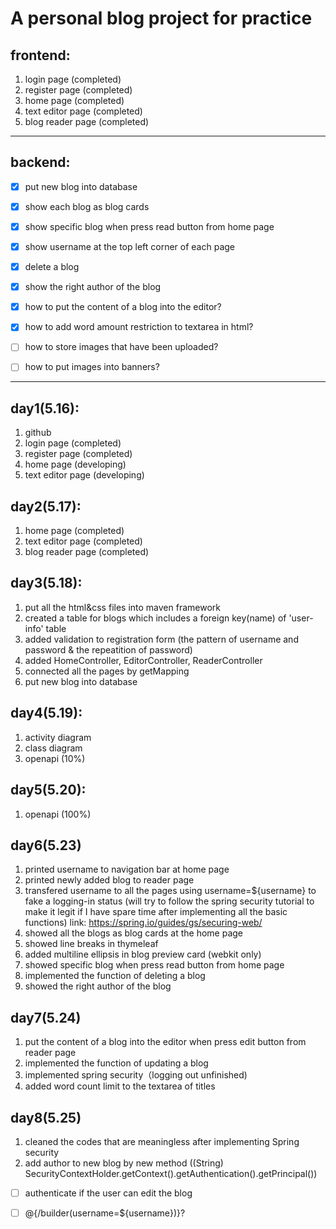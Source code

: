 # A personal blog project for practice
## frontend:
1. login page (completed)
2. register page (completed)
3. home page (completed)
4. text editor page (completed)
5. blog reader page (completed)

---

## backend:
- [x] put new blog into database
- [x] show each blog as blog cards
- [x] show specific blog when press read button from home page
- [x] show username at the top left corner of each page
- [x] delete a blog
- [x] show the right author of the blog
- [x] how to put the content of a blog into the editor?
- [x] how to add word amount restriction to textarea in html?
- [ ] how to store images that have been uploaded?
- [ ] how to put images into banners?


---

## day1(5.16):
1. github
2. login page (completed)
3. register page (completed)
4. home page (developing)
5. text editor page (developing)

## day2(5.17):
1. home page (completed)
2. text editor page (completed)
3. blog reader page (completed)

## day3(5.18):
1. put all the html&css files into maven framework
2. created a table for blogs which includes a foreign key(name) of 'user-info' table
3. added validation to registration form (the pattern of username and password & the repeatition of password)
4. added HomeController, EditorController, ReaderController
5. connected all the pages by getMapping 
6. put new blog into database

## day4(5.19):
1. activity diagram 
2. class diagram
3. openapi (10%)

## day5(5.20):
1. openapi (100%)

## day6(5.23)
1. printed username to navigation bar at home page
2. printed newly added blog to reader page
3. transfered username to all the pages using username=${username} to fake a logging-in status
   (will try to follow the spring security tutorial to make it legit if I have spare time after implementing all the basic functions)
   link: https://spring.io/guides/gs/securing-web/ 
4. showed all the blogs as blog cards at the home page
5. showed line breaks in thymeleaf
6. added multiline ellipsis in blog preview card (webkit only)
7. showed specific blog when press read button from home page
8. implemented the function of deleting a blog
9. showed the right author of the blog

## day7(5.24)
1. put the content of a blog into the editor when press edit button from reader page
2. implemented the function of updating a blog
3. implemented spring security（logging out unfinished)
4. added word count limit to the textarea of titles

## day8(5.25)
1. cleaned the codes that are meaningless after implementing Spring security
2. add author to new blog by new method ((String) SecurityContextHolder.getContext().getAuthentication().getPrincipal())

- [ ] authenticate if the user can edit the blog
- [ ] @{/builder(username=${username})}?


